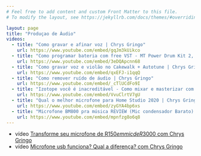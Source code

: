 ```yaml
---
# Feel free to add content and custom Front Matter to this file.
# To modify the layout, see https://jekyllrb.com/docs/themes/#overriding-theme-defaults

layout: page
title: "Produçao de Áudio"
videos:
  - title: "Como gravar e afinar voz | Chrys Gringo"
    url: https://www.youtube.com/embed/gqJm3kUikco
  - title: "Como programar bateria com free VST - MT Power Drum Kit 2, Ableton Live, EZDrummer 2 | Chrys Gringo"
    url: https://www.youtube.com/embed/3eDQApcnn68
  - title: "Como gravar voz e violão no Cakewalk + Autotune | Chrys Gringo"
    url: https://www.youtube.com/embed/qxEFJ-i1qqQ
  - title: "Como remover ruído de áudio | Chrys Gringo"
    url: https://www.youtube.com/embed/_cTlUCdFo9I
  - title: "Izotope você é inacreditável - Como mixar e masterizar com Visual Mixer, Nectar, Neutron e Ozone | Chrys Gringo"
    url: https://www.youtube.com/embed/VvuClrtV7gU
  - title: "Qual o melhor microfone para Home Studio 2020 | Chrys Gringo"
    url: https://www.youtube.com/embed/zyGYA4bp6xs
  - title: "Microfone BM800 pra música REVIEW (Mic condensador Barato) | Chrys Gringo"
    url: https://www.youtube.com/embed/mpnfzg8o6q8
---
```


* <span class="badge badge-primary">vídeo</span> [Transforme seu microfone de R$150 em mic de R$3000 com Chrys Gringo](mic/equalization/)
* <span class="badge badge-primary">vídeo</span> [Microfone usb funciona? Qual a diferença? com Chrys Gringo](mic/usb/)
